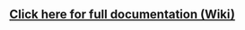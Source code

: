 
## [Click here for full documentation (Wiki)](https://github.com/Hasretia/system-architecture-and-design/wiki)


